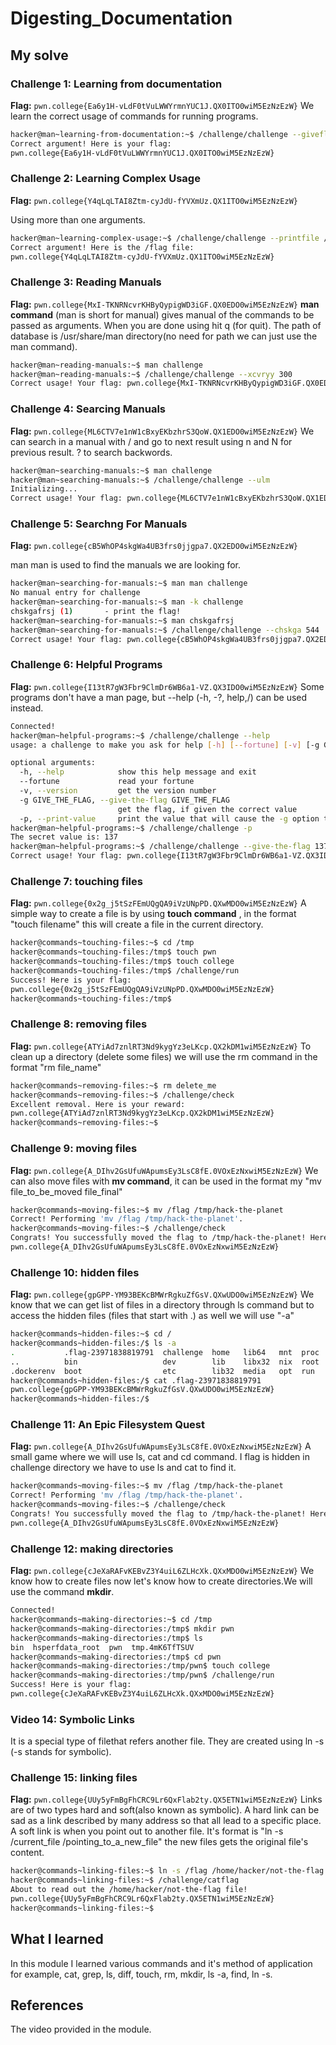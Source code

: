 # Digesting_Documentation
## My solve
### Challenge 1: Learning from documentation
**Flag:** `pwn.college{Ea6y1H-vLdF0tVuLWWYrmnYUC1J.QX0ITO0wiM5EzNzEzW}`
We learn the correct usage of commands for running programs.
```bash
hacker@man~learning-from-documentation:~$ /challenge/challenge --giveflag
Correct argument! Here is your flag:
pwn.college{Ea6y1H-vLdF0tVuLWWYrmnYUC1J.QX0ITO0wiM5EzNzEzW}
```

### Challenge 2: Learning Complex Usage
**Flag:** `pwn.college{Y4qLqLTAI8Ztm-cyJdU-fYVXmUz.QX1ITO0wiM5EzNzEzW}`

Using more than one arguments.
```bash
hacker@man~learning-complex-usage:~$ /challenge/challenge --printfile /flag
Correct argument! Here is the /flag file:
pwn.college{Y4qLqLTAI8Ztm-cyJdU-fYVXmUz.QX1ITO0wiM5EzNzEzW}
```

### Challenge 3: Reading Manuals
**Flag:** `pwn.college{MxI-TKNRNcvrKHByQypigWD3iGF.QX0EDO0wiM5EzNzEzW}`
**man command** (man is short for manual) gives manual of the commands to be passed as arguments. When you are done using hit q (for quit). The path of database is /usr/share/man directory(no need for path we can just use the man command).
```bash
hacker@man~reading-manuals:~$ man challenge
hacker@man~reading-manuals:~$ /challenge/challenge --xcvryy 300
Correct usage! Your flag: pwn.college{MxI-TKNRNcvrKHByQypigWD3iGF.QX0EDO0wiM5EzNzEzW}
```

### Challenge 4: Searcing Manuals
**Flag:** ` pwn.college{ML6CTV7e1nW1cBxyEKbzhrS3QoW.QX1EDO0wiM5EzNzEzW} `
We can search in a manual with / and go to next result using n and N for previous result. ? to search backwords.
```bash
hacker@man~searching-manuals:~$ man challenge
hacker@man~searching-manuals:~$ /challenge/challenge --ulm
Initializing...
Correct usage! Your flag: pwn.college{ML6CTV7e1nW1cBxyEKbzhrS3QoW.QX1EDO0wiM5EzNzEzW}
```

### Challenge 5: Searchng For Manuals
**Flag:** `pwn.college{cB5WhOP4skgWa4UB3frs0jjgpa7.QX2EDO0wiM5EzNzEzW}`

man man is used to find the manuals we are looking for.

```bash
hacker@man~searching-for-manuals:~$ man man challenge
No manual entry for challenge
hacker@man~searching-for-manuals:~$ man -k challenge
chskgafrsj (1)       - print the flag!
hacker@man~searching-for-manuals:~$ man chskgafrsj
hacker@man~searching-for-manuals:~$ /challenge/challenge --chskga 544
Correct usage! Your flag: pwn.college{cB5WhOP4skgWa4UB3frs0jjgpa7.QX2EDO0wiM5EzNzEzW}
```

### Challenge 6: Helpful Programs
**Flag:** `pwn.college{I13tR7gW3Fbr9ClmDr6WB6a1-VZ.QX3IDO0wiM5EzNzEzW}`
Some programs don't have a man page, but --help (-h, -?, help,/) can be used instead. 
```bash
Connected!
hacker@man~helpful-programs:~$ /challenge/challenge --help
usage: a challenge to make you ask for help [-h] [--fortune] [-v] [-g GIVE_THE_FLAG] [-p]

optional arguments:
  -h, --help            show this help message and exit
  --fortune             read your fortune
  -v, --version         get the version number
  -g GIVE_THE_FLAG, --give-the-flag GIVE_THE_FLAG
                        get the flag, if given the correct value
  -p, --print-value     print the value that will cause the -g option to give you the flag
hacker@man~helpful-programs:~$ /challenge/challenge -p
The secret value is: 137
hacker@man~helpful-programs:~$ /challenge/challenge --give-the-flag 137
Correct usage! Your flag: pwn.college{I13tR7gW3Fbr9ClmDr6WB6a1-VZ.QX3IDO0wiM5EzNzEzW}
```

### Challenge 7: touching files
**Flag:** `pwn.college{0x2g_j5tSzFEmUQgQA9iVzUNpPD.QXwMDO0wiM5EzNzEzW}`
A simple way to create a file is by using **touch command** , in the format "touch filename" this will create a file in the current directory.

```bash
hacker@commands~touching-files:~$ cd /tmp
hacker@commands~touching-files:/tmp$ touch pwn
hacker@commands~touching-files:/tmp$ touch college
hacker@commands~touching-files:/tmp$ /challenge/run
Success! Here is your flag:
pwn.college{0x2g_j5tSzFEmUQgQA9iVzUNpPD.QXwMDO0wiM5EzNzEzW}
hacker@commands~touching-files:/tmp$
```

### Challenge 8: removing files
**Flag:** `pwn.college{ATYiAd7znlRT3Nd9kygYz3eLKcp.QX2kDM1wiM5EzNzEzW}`
To clean up a directory (delete some files) we will use the rm command in the format "rm file_name"
```bash
hacker@commands~removing-files:~$ rm delete_me
hacker@commands~removing-files:~$ /challenge/check
Excellent removal. Here is your reward:
pwn.college{ATYiAd7znlRT3Nd9kygYz3eLKcp.QX2kDM1wiM5EzNzEzW}
hacker@commands~removing-files:~$
```

### Challenge 9: moving files
**Flag:** `pwn.college{A_DIhv2GsUfuWApumsEy3LsC8fE.0VOxEzNxwiM5EzNzEzW}`
We can also move files with **mv command**, it can be used in the format my "mv file_to_be_moved file_final"
```bash
hacker@commands~moving-files:~$ mv /flag /tmp/hack-the-planet
Correct! Performing 'mv /flag /tmp/hack-the-planet'.
hacker@commands~moving-files:~$ /challenge/check
Congrats! You successfully moved the flag to /tmp/hack-the-planet! Here it is:
pwn.college{A_DIhv2GsUfuWApumsEy3LsC8fE.0VOxEzNxwiM5EzNzEzW}
```

### Challenge 10: hidden files
**Flag:** `pwn.college{gpGPP-YM93BEKcBMWrRgkuZfGsV.QXwUDO0wiM5EzNzEzW}`
We know that we can get list of files in a directory through ls command but to access the hidden files (files that start with .) as well we will use "-a"  
```bash
hacker@commands~hidden-files:~$ cd /
hacker@commands~hidden-files:/$ ls -a
.           .flag-23971838819791  challenge  home   lib64   mnt  proc  sbin  tmp
..          bin                   dev        lib    libx32  nix  root  srv   usr
.dockerenv  boot                  etc        lib32  media   opt  run   sys   var
hacker@commands~hidden-files:/$ cat .flag-23971838819791
pwn.college{gpGPP-YM93BEKcBMWrRgkuZfGsV.QXwUDO0wiM5EzNzEzW}
hacker@commands~hidden-files:/$
```


### Challenge 11: An Epic Filesystem Quest
**Flag:** `pwn.college{A_DIhv2GsUfuWApumsEy3LsC8fE.0VOxEzNxwiM5EzNzEzW}`
A small game where we will use ls, cat and cd command. I flag is hidden in challenge directory we have to use ls and cat to find it.
```bash
hacker@commands~moving-files:~$ mv /flag /tmp/hack-the-planet
Correct! Performing 'mv /flag /tmp/hack-the-planet'.
hacker@commands~moving-files:~$ /challenge/check
Congrats! You successfully moved the flag to /tmp/hack-the-planet! Here it is:
pwn.college{A_DIhv2GsUfuWApumsEy3LsC8fE.0VOxEzNxwiM5EzNzEzW}
```
### Challenge 12: making directories
**Flag:** `pwn.college{cJeXaRAFvKEBvZ3Y4uiL6ZLHcXk.QXxMDO0wiM5EzNzEzW}`
We know how to create files now let's know how to create directories.We will use the command **mkdir**.
```bash
Connected!
hacker@commands~making-directories:~$ cd /tmp
hacker@commands~making-directories:/tmp$ mkdir pwn
hacker@commands~making-directories:/tmp$ ls
bin  hsperfdata_root  pwn  tmp.4mK6TfTSUV
hacker@commands~making-directories:/tmp$ cd pwn
hacker@commands~making-directories:/tmp/pwn$ touch college
hacker@commands~making-directories:/tmp/pwn$ /challenge/run
Success! Here is your flag:
pwn.college{cJeXaRAFvKEBvZ3Y4uiL6ZLHcXk.QXxMDO0wiM5EzNzEzW}
```

### Video 14: Symbolic Links
It is a special type of filethat refers another file.
They are created using ln -s (-s stands for symbolic). 

### Challenge 15: linking files
**Flag:** `pwn.college{UUy5yFmBgFhCRC9Lr6QxFlab2ty.QX5ETN1wiM5EzNzEzW}`
Links are of two types hard and soft(also known as symbolic). A hard link can be sad as a link described by many address so that all lead to a specific place. A soft link is when you point out to another file. It's format is "ln -s /current_file /pointing_to_a_new_file"  the new files gets the original file's content.

```bash
hacker@commands~linking-files:~$ ln -s /flag /home/hacker/not-the-flag
hacker@commands~linking-files:~$ /challenge/catflag
About to read out the /home/hacker/not-the-flag file!
pwn.college{UUy5yFmBgFhCRC9Lr6QxFlab2ty.QX5ETN1wiM5EzNzEzW}
hacker@commands~linking-files:~$
```
## What I learned
In this module I learned various commands and it's method of application for example, cat, grep, ls, diff, touch, rm, mkdir, ls -a, find, ln -s.

## References 
The video provided in the module.

